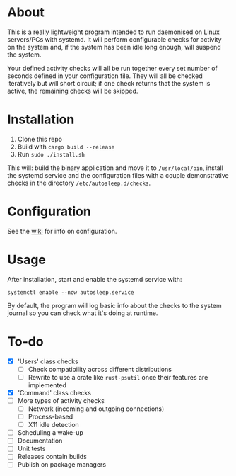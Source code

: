 # About
This is a really lightweight program intended to run daemonised on Linux servers/PCs with systemd. It will perform configurable checks for activity on the system and, if the system has been idle long enough, will suspend the system.

Your defined activity checks will all be run together every set number of seconds defined in your configuration file. They will all be checked iteratively but will short circuit; if one check returns that the system is active, the remaining checks will be skipped.

# Installation
1. Clone this repo
2. Build with `cargo build --release`
3. Run `sudo ./install.sh`

This will: build the binary application and move it to `/usr/local/bin`, install the systemd service and the configuration files with a couple demonstrative checks in the directory `/etc/autosleep.d/checks`.

# Configuration
See the [wiki](https://github.com/n-hass/autosleep/wiki/Configuration) for info on configuration.

# Usage
After installation, start and enable the systemd service with:

`systemctl enable --now autosleep.service`

By default, the program will log basic info about the checks to the system journal so you can check what it's doing at runtime.

# To-do
- [x] 'Users' class checks
  - [ ] Check compatibility across different distributions
  - [ ] Rewrite to use a crate like `rust-psutil` once their features are implemented
- [x] 'Command' class checks
- [ ] More types of activity checks
  - [ ] Network (incoming and outgoing connections)
  - [ ] Process-based
  - [ ] X11 idle detection
- [ ] Scheduling a wake-up
- [ ] Documentation
- [ ] Unit tests
- [ ] Releases contain builds
- [ ] Publish on package managers
